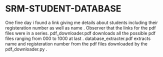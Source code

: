 # SRM-STUDENT-DATABASE
One fine day i found a link giving me details about students including their registeration number as well as name . Observer that the links for the pdf files were in a series.  pdf_downloader.pdf downloads all the possible pdf files ranging from 000 to 1000 at last . database_extracter.pdf extracts name and registeration number from the pdf files downloaded by the pdf_downloader.py .
